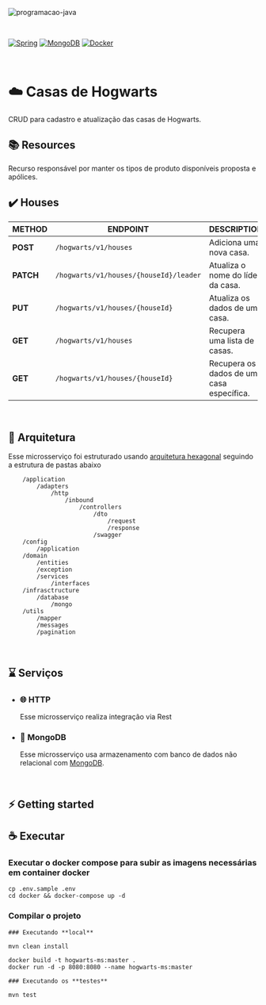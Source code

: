 ![programacao-java](https://user-images.githubusercontent.com/62728757/154475418-a971c6b3-5802-4302-8485-2f40e8022e52.jpg)

<br/>

[![Spring](https://img.shields.io/badge/-Spring-%236DB33F?logo=Spring&logoColor=%23FFF)](https://spring.io/)
[![MongoDB](https://img.shields.io/badge/-MongoDB-%2347A248?logo=MongoDB&logoColor=%23FFF)](https://www.mongodb.com/pt-br)
[![Docker](https://img.shields.io/badge/-Docker-%232496ED?logo=Docker&logoColor=%23FFF)](https://www.docker.com/)


<br/>

# ☁️ Casas de Hogwarts

CRUD para cadastro e atualização das casas de Hogwarts.

## 📚 Resources

Recurso responsável por manter os tipos de produto disponíveis proposta e apólices.

## ✔️ Houses


| METHOD | ENDPOINT | DESCRIPTION | ESCOPE |
| --- | --- | --- | --- |
| **POST** | `/hogwarts/v1/houses` | Adiciona uma nova casa. | <kbd>REQUEST</kbd>
| **PATCH** | `/hogwarts/v1/houses/{houseId}/leader` |Atualiza o nome do líder da casa.| <kbd>REQUEST</kbd>
| **PUT** | `/hogwarts/v1/houses/{houseId}` | Atualiza os dados de uma casa.| <kbd>REQUEST</kbd>
| **GET** | `/hogwarts/v1/houses` | 	Recupera uma lista de casas. | <kbd>REQUEST</kbd>
| **GET** | `/hogwarts/v1/houses/{houseId}` | Recupera os dados de uma casa específica. | <kbd>REQUEST</kbd>

<br/> 

## 📐 Arquitetura

Esse microsserviço foi estruturado usando [arquitetura hexagonal](https://en.wikipedia.org/wiki/Hexagonal_architecture_(software)#:~:text=The%20hexagonal%20architecture%2C%20or%20ports,means%20of%20ports%20and%20adapters.) seguindo a estrutura de pastas abaixo

```
    /application
        /adapters
            /http
                /inbound
                    /controllers
                        /dto
                            /request
                            /response
                        /swagger
    /config
        /application
    /domain
        /entities
        /exception
        /services
            /interfaces
    /infrasctructure
        /database   
            /mongo    
    /utils
        /mapper
        /messages
        /pagination
```

<br/>

## ⌛️ Serviços

- ### 🌐 **HTTP**
  Esse microsserviço realiza integração via Rest 

- ### 🍃 **MongoDB**
  Esse microsserviço usa armazenamento com banco de dados não relacional com [MongoDB](https://www.mongodb.com/).


<br/>

## ⚡ Getting started


## ☕ Executar

### Executar o docker compose para subir as imagens necessárias em container docker
```
cp .env.sample .env
cd docker && docker-compose up -d
```

### Compilar o projeto
```
### Executando **local**

mvn clean install

docker build -t hogwarts-ms:master .
docker run -d -p 8080:8080 --name hogwarts-ms:master 
```
```
### Executando os **testes**

mvn test
```




